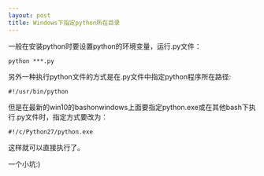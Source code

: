 ```yaml
---
layout: post
title: Windows下指定python所在目录
---
```


一般在安装python时要设置python的环境变量，运行.py文件：

```
python ***.py
```

另外一种执行python文件的方式是在.py文件中指定python程序所在路径:

```
#!/usr/bin/python
```

但是在最新的win10的bashonwindows上面要指定python.exe或在其他bash下执行.py文件时，指定方式要改为：

```
#!/c/Python27/python.exe
```

这样就可以直接执行了。

一个小坑:)
